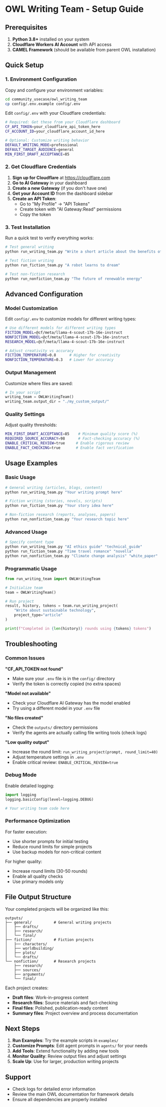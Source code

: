 # OWL Writing Team - Setup Guide

## Prerequisites

1. **Python 3.8+** installed on your system
2. **Cloudflare Workers AI Account** with API access
3. **CAMEL Framework** (should be available from parent OWL installation)

## Quick Setup

### 1. Environment Configuration

Copy and configure your environment variables:

```bash
cd community_usecase/owl_writing_team
cp config/.env.example config/.env
```

Edit `config/.env` with your Cloudflare credentials:

```bash
# Required: Get these from your Cloudflare dashboard
CF_API_TOKEN=your_cloudflare_api_token_here
CF_ACCOUNT_ID=your_cloudflare_account_id_here

# Optional: Customize writing behavior
DEFAULT_WRITING_MODE=professional
DEFAULT_TARGET_AUDIENCE=general
MIN_FIRST_DRAFT_ACCEPTANCE=85
```

### 2. Get Cloudflare Credentials

1. **Sign up for Cloudflare** at https://cloudflare.com
2. **Go to AI Gateway** in your dashboard
3. **Create a new Gateway** (if you don't have one)
4. **Get your Account ID** from the dashboard sidebar
5. **Create an API Token**:
   - Go to "My Profile" → "API Tokens"
   - Create token with "AI Gateway:Read" permissions
   - Copy the token

### 3. Test Installation

Run a quick test to verify everything works:

```bash
# Test general writing
python run_writing_team.py "Write a short article about the benefits of AI"

# Test fiction writing
python run_fiction_team.py "A robot learns to dream"

# Test non-fiction research
python run_nonfiction_team.py "The future of renewable energy"
```

## Advanced Configuration

### Model Customization

Edit `config/.env` to customize models for different writing types:

```bash
# Use different models for different writing types
FICTION_MODEL=@cf/meta/llama-4-scout-17b-16e-instruct
NONFICTION_MODEL=@cf/meta/llama-4-scout-17b-16e-instruct
RESEARCH_MODEL=@cf/meta/llama-4-scout-17b-16e-instruct

# Adjust creativity vs accuracy
FICTION_TEMPERATURE=0.8      # Higher for creativity
NONFICTION_TEMPERATURE=0.3   # Lower for accuracy
```

### Output Management

Customize where files are saved:

```python
# In your script
writing_team = OWLWritingTeam()
writing_team.output_dir = "./my_custom_output/"
```

### Quality Settings

Adjust quality thresholds:

```bash
MIN_FIRST_DRAFT_ACCEPTANCE=85    # Minimum quality score (%)
REQUIRED_SOURCE_ACCURACY=98      # Fact-checking accuracy (%)
ENABLE_CRITICAL_REVIEW=true     # Enable rigorous review
ENABLE_FACT_CHECKING=true       # Enable fact verification
```

## Usage Examples

### Basic Usage

```bash
# General writing (articles, blogs, content)
python run_writing_team.py "Your writing prompt here"

# Fiction writing (stories, novels, scripts)
python run_fiction_team.py "Your story idea here"

# Non-fiction research (reports, analyses, papers)
python run_nonfiction_team.py "Your research topic here"
```

### Advanced Usage

```bash
# Specify content type
python run_writing_team.py "AI ethics guide" "technical_guide"
python run_fiction_team.py "Time travel romance" "novella"
python run_nonfiction_team.py "Climate change analysis" "white_paper"
```

### Programmatic Usage

```python
from run_writing_team import OWLWritingTeam

# Initialize team
team = OWLWritingTeam()

# Run project
result, history, tokens = team.run_writing_project(
    "Write about sustainable technology",
    project_type="article"
)

print(f"Completed in {len(history)} rounds using {tokens} tokens")
```

## Troubleshooting

### Common Issues

**"CF_API_TOKEN not found"**
- Make sure your `.env` file is in the `config/` directory
- Verify the token is correctly copied (no extra spaces)

**"Model not available"**
- Check your Cloudflare AI Gateway has the model enabled
- Try using a different model in your `.env` file

**"No files created"**
- Check the `outputs/` directory permissions
- Verify the agents are actually calling file writing tools (check logs)

**"Low quality output"**
- Increase the round limit: `run_writing_project(prompt, round_limit=40)`
- Adjust temperature settings in `.env`
- Enable critical review: `ENABLE_CRITICAL_REVIEW=true`

### Debug Mode

Enable detailed logging:

```python
import logging
logging.basicConfig(level=logging.DEBUG)

# Your writing team code here
```

### Performance Optimization

For faster execution:
- Use shorter prompts for initial testing
- Reduce round limits for simple projects
- Use backup models for non-critical content

For higher quality:
- Increase round limits (30-50 rounds)
- Enable all quality checks
- Use primary models only

## File Output Structure

Your completed projects will be organized like this:

```
outputs/
├── general/          # General writing projects
│   ├── drafts/
│   ├── research/
│   └── final/
├── fiction/          # Fiction projects
│   ├── characters/
│   ├── worldbuilding/
│   ├── plots/
│   └── drafts/
└── nonfiction/       # Research projects
    ├── research/
    ├── sources/
    ├── arguments/
    └── final/
```

Each project creates:
- **Draft files**: Work-in-progress content
- **Research files**: Source materials and fact-checking
- **Final files**: Polished, publication-ready content
- **Summary files**: Project overview and process documentation

## Next Steps

1. **Run Examples**: Try the example scripts in `examples/`
2. **Customize Prompts**: Edit agent prompts in `agents/` for your needs
3. **Add Tools**: Extend functionality by adding new tools
4. **Monitor Quality**: Review output files and adjust settings
5. **Scale Up**: Use for larger, production writing projects

## Support

- Check logs for detailed error information
- Review the main OWL documentation for framework details
- Ensure all dependencies are properly installed